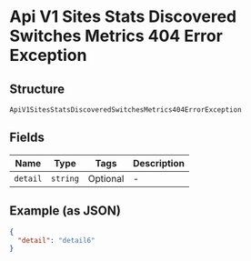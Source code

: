 
# Api V1 Sites Stats Discovered Switches Metrics 404 Error Exception

## Structure

`ApiV1SitesStatsDiscoveredSwitchesMetrics404ErrorException`

## Fields

| Name | Type | Tags | Description |
|  --- | --- | --- | --- |
| `detail` | `string` | Optional | - |

## Example (as JSON)

```json
{
  "detail": "detail6"
}
```

